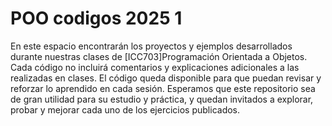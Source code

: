 # POO codigos 2025 1

En este espacio encontrarán los proyectos y ejemplos desarrollados durante nuestras clases de [ICC703]Programación Orientada a Objetos. 
Cada código no incluirá comentarios y explicaciones adicionales a las realizadas en clases. El código queda disponible para que puedan revisar y reforzar lo aprendido en cada sesión.
Esperamos que este repositorio sea de gran utilidad para su estudio y práctica, y quedan invitados a explorar, probar y mejorar cada uno de los ejercicios publicados.






